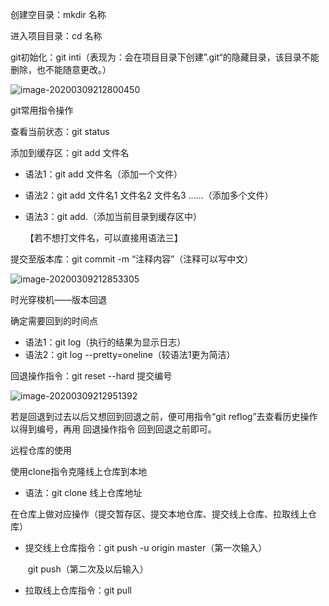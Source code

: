 创建空目录：mkdir 名称

进入项目目录：cd  名称

git初始化：git inti（表现为：会在项目目录下创建”.git“的隐藏目录，该目录不能删除，也不能随意更改。）

![image-20200309212800450](C:\Users\xiaoj\AppData\Roaming\Typora\typora-user-images\image-20200309212800450.png)



git常用指令操作

查看当前状态：git status

添加到缓存区：git add 文件名

- 语法1：git add 文件名（添加一个文件）

- 语法2：git add 文件名1 文件名2 文件名3 ……（添加多个文件）

- 语法3：git add.（添加当前目录到缓存区中）

  【若不想打文件名，可以直接用语法三】

提交至版本库：git commit -m “注释内容”（注释可以写中文）

![image-20200309212853305](C:\Users\xiaoj\AppData\Roaming\Typora\typora-user-images\image-20200309212853305.png)



时光穿梭机——版本回退

确定需要回到的时间点

- 语法1：git log（执行的结果为显示日志）
- 语法2：git log --pretty=oneline（较语法1更为简洁）

回退操作指令：git reset --hard 提交编号

![image-20200309212951392](C:\Users\xiaoj\AppData\Roaming\Typora\typora-user-images\image-20200309212951392.png)

若是回退到过去以后又想回到回退之前，便可用指令“git reflog”去查看历史操作以得到编号，再用   回退操作指令   回到回退之前即可。





远程仓库的使用

使用clone指令克隆线上仓库到本地

- 语法：git clone 线上仓库地址

在仓库上做对应操作（提交暂存区、提交本地仓库、提交线上仓库、拉取线上仓库）

- 提交线上仓库指令：git push -u origin master（第一次输入）

  ​									git push（第二次及以后输入）

- 拉取线上仓库指令：git pull





